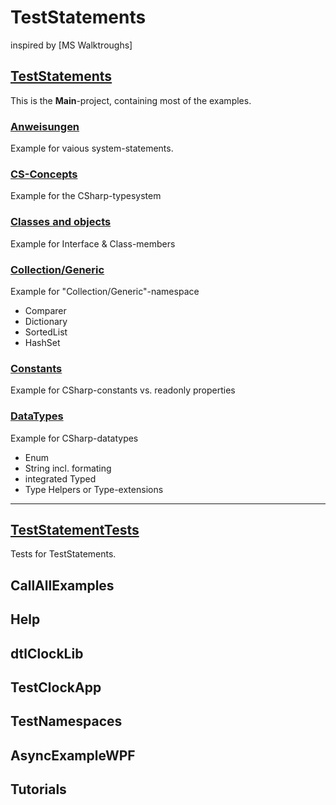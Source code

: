 # TestStatements
inspired by [MS Walktroughs] 

## [TestStatements](TestStatements)
This is the **Main**-project, containing most of the examples.

### [Anweisungen](TestStatements/Anweisungen)
Example for vaious system-statements.

### [CS-Concepts](TestStatements/CS_Concepts)
Example for the CSharp-typesystem

### [Classes and objects](TestStatements/ClassesAndObjects)
Example for Interface & Class-members

### [Collection/Generic](TestStatements/Collection/Generic)
Example for "Collection/Generic"-namespace
- Comparer
- Dictionary
- SortedList
- HashSet

### [Constants](TestStatements/Constants)
Example for CSharp-constants vs. readonly properties

### [DataTypes](TestStatements/DataTypes)
Example for CSharp-datatypes
- Enum
- String incl. formating
- integrated Typed
- Type Helpers  or  Type-extensions 

***
## [TestStatementTests](TestStatementTests)
Tests for TestStatements.

## CallAllExamples
## Help
## dtlClockLib
## TestClockApp
## TestNamespaces
## AsyncExampleWPF
## Tutorials
